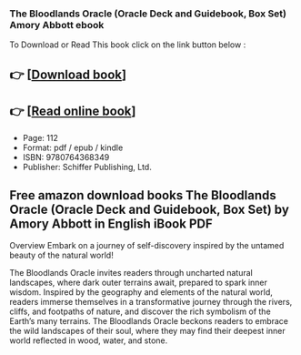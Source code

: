 ### The Bloodlands Oracle (Oracle Deck and Guidebook, Box Set) Amory Abbott ebook

To Download or Read This book click on the link button below :

## 👉  [**[Download book](http://ebooksharez.info/download.php?group=book&from=github.com&id=720691&lnk=1081 "Download book")**]

## 👉  [**[Read online book](http://ebooksharez.info/download.php?group=book&from=github.com&id=720691&lnk=1081 "Read online book")**]


* Page: 112
* Format: pdf / epub / kindle
* ISBN: 9780764368349
* Publisher: Schiffer Publishing, Ltd.



## Free amazon download books The Bloodlands Oracle (Oracle Deck and Guidebook, Box Set) by Amory Abbott in English iBook PDF


Overview
Embark on a journey of self-discovery inspired by the untamed beauty of the natural world!
 
 The Bloodlands Oracle invites readers through uncharted natural landscapes, where dark outer terrains await, prepared to spark inner wisdom. Inspired by the geography and elements of the natural world, readers immerse themselves in a transformative journey through the rivers, cliffs, and footpaths of nature, and discover the rich symbolism of the Earth’s many terrains. The Bloodlands Oracle beckons readers to embrace the wild landscapes of their soul, where they may find their deepest inner world reflected in wood, water, and stone.



